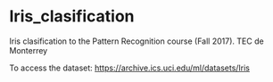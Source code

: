 # Iris_clasification
Iris clasification to the Pattern Recognition course (Fall 2017). TEC de Monterrey

To access the dataset:
https://archive.ics.uci.edu/ml/datasets/Iris
